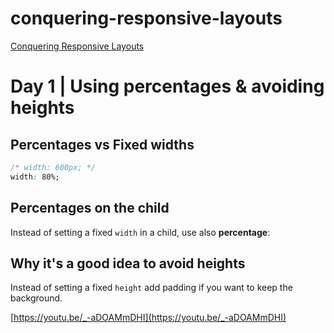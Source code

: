 # conquering-responsive-layouts

[Conquering Responsive Layouts](https://courses.kevinpowell.co/view/courses/conquering-responsive-layouts)

# Day 1 | Using percentages & avoiding heights

## Percentages vs Fixed widths

```css
/* width: 600px; */
width: 80%;
```

## Percentages on the child

Instead of setting a fixed `width` in a child, use also **percentage**:

## Why it's a good idea to avoid heights

Instead of setting a fixed `height` add padding if you want to keep the background.

[https://youtu.be/_-aDOAMmDHI](https://youtu.be/_-aDOAMmDHI)
